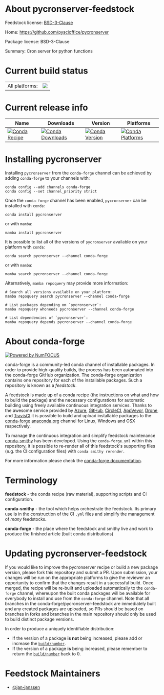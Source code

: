 About pycronserver-feedstock
============================

Feedstock license: [BSD-3-Clause](https://github.com/conda-forge/pycronserver-feedstock/blob/main/LICENSE.txt)

Home: https://github.com/pyscioffice/pycronserver

Package license: BSD-3-Clause

Summary: Cron server for python functions

Current build status
====================


<table><tr><td>All platforms:</td>
    <td>
      <a href="https://dev.azure.com/conda-forge/feedstock-builds/_build/latest?definitionId=15502&branchName=main">
        <img src="https://dev.azure.com/conda-forge/feedstock-builds/_apis/build/status/pycronserver-feedstock?branchName=main">
      </a>
    </td>
  </tr>
</table>

Current release info
====================

| Name | Downloads | Version | Platforms |
| --- | --- | --- | --- |
| [![Conda Recipe](https://img.shields.io/badge/recipe-pycronserver-green.svg)](https://anaconda.org/conda-forge/pycronserver) | [![Conda Downloads](https://img.shields.io/conda/dn/conda-forge/pycronserver.svg)](https://anaconda.org/conda-forge/pycronserver) | [![Conda Version](https://img.shields.io/conda/vn/conda-forge/pycronserver.svg)](https://anaconda.org/conda-forge/pycronserver) | [![Conda Platforms](https://img.shields.io/conda/pn/conda-forge/pycronserver.svg)](https://anaconda.org/conda-forge/pycronserver) |

Installing pycronserver
=======================

Installing `pycronserver` from the `conda-forge` channel can be achieved by adding `conda-forge` to your channels with:

```
conda config --add channels conda-forge
conda config --set channel_priority strict
```

Once the `conda-forge` channel has been enabled, `pycronserver` can be installed with `conda`:

```
conda install pycronserver
```

or with `mamba`:

```
mamba install pycronserver
```

It is possible to list all of the versions of `pycronserver` available on your platform with `conda`:

```
conda search pycronserver --channel conda-forge
```

or with `mamba`:

```
mamba search pycronserver --channel conda-forge
```

Alternatively, `mamba repoquery` may provide more information:

```
# Search all versions available on your platform:
mamba repoquery search pycronserver --channel conda-forge

# List packages depending on `pycronserver`:
mamba repoquery whoneeds pycronserver --channel conda-forge

# List dependencies of `pycronserver`:
mamba repoquery depends pycronserver --channel conda-forge
```


About conda-forge
=================

[![Powered by
NumFOCUS](https://img.shields.io/badge/powered%20by-NumFOCUS-orange.svg?style=flat&colorA=E1523D&colorB=007D8A)](https://numfocus.org)

conda-forge is a community-led conda channel of installable packages.
In order to provide high-quality builds, the process has been automated into the
conda-forge GitHub organization. The conda-forge organization contains one repository
for each of the installable packages. Such a repository is known as a *feedstock*.

A feedstock is made up of a conda recipe (the instructions on what and how to build
the package) and the necessary configurations for automatic building using freely
available continuous integration services. Thanks to the awesome service provided by
[Azure](https://azure.microsoft.com/en-us/services/devops/), [GitHub](https://github.com/),
[CircleCI](https://circleci.com/), [AppVeyor](https://www.appveyor.com/),
[Drone](https://cloud.drone.io/welcome), and [TravisCI](https://travis-ci.com/)
it is possible to build and upload installable packages to the
[conda-forge](https://anaconda.org/conda-forge) [anaconda.org](https://anaconda.org/)
channel for Linux, Windows and OSX respectively.

To manage the continuous integration and simplify feedstock maintenance
[conda-smithy](https://github.com/conda-forge/conda-smithy) has been developed.
Using the ``conda-forge.yml`` within this repository, it is possible to re-render all of
this feedstock's supporting files (e.g. the CI configuration files) with ``conda smithy rerender``.

For more information please check the [conda-forge documentation](https://conda-forge.org/docs/).

Terminology
===========

**feedstock** - the conda recipe (raw material), supporting scripts and CI configuration.

**conda-smithy** - the tool which helps orchestrate the feedstock.
                   Its primary use is in the construction of the CI ``.yml`` files
                   and simplify the management of *many* feedstocks.

**conda-forge** - the place where the feedstock and smithy live and work to
                  produce the finished article (built conda distributions)


Updating pycronserver-feedstock
===============================

If you would like to improve the pycronserver recipe or build a new
package version, please fork this repository and submit a PR. Upon submission,
your changes will be run on the appropriate platforms to give the reviewer an
opportunity to confirm that the changes result in a successful build. Once
merged, the recipe will be re-built and uploaded automatically to the
`conda-forge` channel, whereupon the built conda packages will be available for
everybody to install and use from the `conda-forge` channel.
Note that all branches in the conda-forge/pycronserver-feedstock are
immediately built and any created packages are uploaded, so PRs should be based
on branches in forks and branches in the main repository should only be used to
build distinct package versions.

In order to produce a uniquely identifiable distribution:
 * If the version of a package **is not** being increased, please add or increase
   the [``build/number``](https://docs.conda.io/projects/conda-build/en/latest/resources/define-metadata.html#build-number-and-string).
 * If the version of a package **is** being increased, please remember to return
   the [``build/number``](https://docs.conda.io/projects/conda-build/en/latest/resources/define-metadata.html#build-number-and-string)
   back to 0.

Feedstock Maintainers
=====================

* [@jan-janssen](https://github.com/jan-janssen/)

